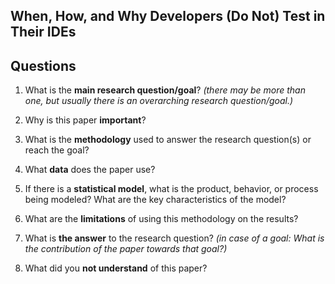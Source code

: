 ## When, How, and Why Developers (Do Not) Test in Their IDEs

## Questions

1. What is the **main research question/goal**? _(there may be more than one, but usually there is an overarching research question/goal.)_


2. Why is this paper **important**?


3. What is the **methodology** used to answer the research question(s) or reach the goal?


4. What **data** does the paper use?


5. If there is a **statistical model**, what is the product, behavior, or process being modeled? What are the key characteristics of the model?


6. What are the **limitations** of using this methodology on the results?


7. What is **the answer** to the research question? _(in case of a goal: What is the contribution of the paper towards that goal?)_


8. What did you **not understand** of this paper?

